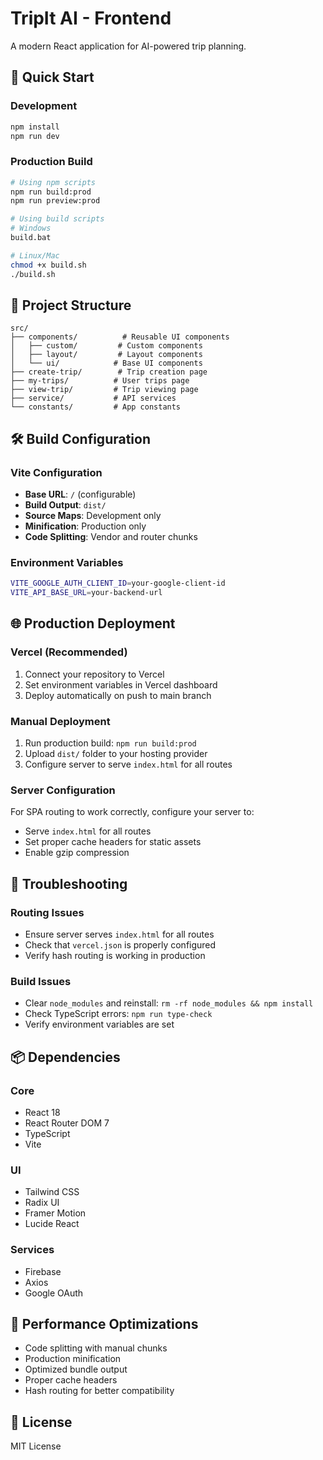 # TripIt AI - Frontend

A modern React application for AI-powered trip planning.

## 🚀 Quick Start

### Development
```bash
npm install
npm run dev
```

### Production Build
```bash
# Using npm scripts
npm run build:prod
npm run preview:prod

# Using build scripts
# Windows
build.bat

# Linux/Mac
chmod +x build.sh
./build.sh
```

## 📁 Project Structure

```
src/
├── components/          # Reusable UI components
│   ├── custom/         # Custom components
│   ├── layout/         # Layout components
│   └── ui/            # Base UI components
├── create-trip/        # Trip creation page
├── my-trips/          # User trips page
├── view-trip/         # Trip viewing page
├── service/           # API services
└── constants/         # App constants
```

## 🛠️ Build Configuration

### Vite Configuration
- **Base URL**: `/` (configurable)
- **Build Output**: `dist/`
- **Source Maps**: Development only
- **Minification**: Production only
- **Code Splitting**: Vendor and router chunks

### Environment Variables
```bash
VITE_GOOGLE_AUTH_CLIENT_ID=your-google-client-id
VITE_API_BASE_URL=your-backend-url
```

## 🌐 Production Deployment

### Vercel (Recommended)
1. Connect your repository to Vercel
2. Set environment variables in Vercel dashboard
3. Deploy automatically on push to main branch

### Manual Deployment
1. Run production build: `npm run build:prod`
2. Upload `dist/` folder to your hosting provider
3. Configure server to serve `index.html` for all routes

### Server Configuration
For SPA routing to work correctly, configure your server to:
- Serve `index.html` for all routes
- Set proper cache headers for static assets
- Enable gzip compression

## 🔧 Troubleshooting

### Routing Issues
- Ensure server serves `index.html` for all routes
- Check that `vercel.json` is properly configured
- Verify hash routing is working in production

### Build Issues
- Clear `node_modules` and reinstall: `rm -rf node_modules && npm install`
- Check TypeScript errors: `npm run type-check`
- Verify environment variables are set

## 📦 Dependencies

### Core
- React 18
- React Router DOM 7
- TypeScript
- Vite

### UI
- Tailwind CSS
- Radix UI
- Framer Motion
- Lucide React

### Services
- Firebase
- Axios
- Google OAuth

## 🚀 Performance Optimizations

- Code splitting with manual chunks
- Production minification
- Optimized bundle output
- Proper cache headers
- Hash routing for better compatibility

## 📝 License

MIT License